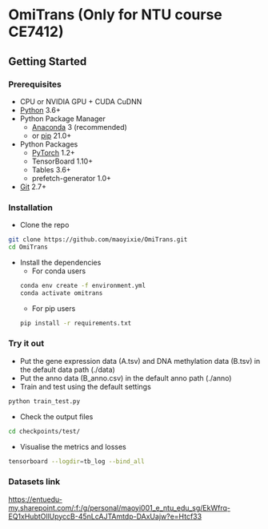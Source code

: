 # OmiTrans (Only for NTU course CE7412)

## Getting Started

### Prerequisites
-   CPU or NVIDIA GPU + CUDA CuDNN
-   [Python](https://www.python.org/downloads) 3.6+
-   Python Package Manager
    -   [Anaconda](https://docs.anaconda.com/anaconda/install) 3 (recommended)
    -   or [pip](https://pip.pypa.io/en/stable/installing/) 21.0+
-   Python Packages
    -   [PyTorch](https://pytorch.org/get-started/locally) 1.2+
    -   TensorBoard 1.10+
    -   Tables 3.6+
    -   prefetch-generator 1.0+
-   [Git](https://git-scm.com/book/en/v2/Getting-Started-Installing-Git) 2.7+

### Installation
-   Clone the repo
```bash
git clone https://github.com/maoyixie/OmiTrans.git
cd OmiTrans
```
-   Install the dependencies
    -   For conda users  
    ```bash
    conda env create -f environment.yml
    conda activate omitrans
    ```
    -   For pip users
    ```bash
    pip install -r requirements.txt
    ```
    
### Try it out
-   Put the gene expression data (A.tsv) and DNA methylation data (B.tsv) in the default data path (./data)
-   Put the anno data (B_anno.csv) in the default anno path (./anno)
-   Train and test using the default settings
```bash
python train_test.py
```
-   Check the output files
```bash
cd checkpoints/test/
```
-   Visualise the metrics and losses
```bash
tensorboard --logdir=tb_log --bind_all
```

### Datasets link
https://entuedu-my.sharepoint.com/:f:/g/personal/maoyi001_e_ntu_edu_sg/EkWfrq-EQ1xHubtOllUpyccB-45nLcAJTAmtdp-DAxUajw?e=Htcf33
